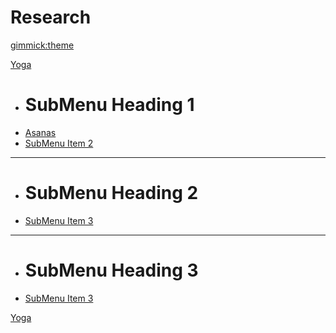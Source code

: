 <!--
  -- Name of your wiki
  -- Do NOT remove the leading `#` character.
  -->

# Research


<!--
  -- Default theme
  -- (Read: http://dynalon.github.io/mdwiki/#!customizing.md#Theme_chooser)
  -->

[gimmick:theme](spacelab)


<!--
  -- Navigation
  -- (Read: http://dynalon.github.io/mdwiki/#!quickstart.md#Adding_a_navigation)
  -->

[Yoga]()

  * # SubMenu Heading 1
  * [Asanas](pages/subitem1.md)
  * [SubMenu Item 2](pages/subitem2.md)
  - - - -
  * # SubMenu Heading 2
  * [SubMenu Item 3](pages/subitem3.md)
  - - - -
  * # SubMenu Heading 3
  * [SubMenu Item 3](pages/subitem3.md)

[Yoga](pages/yoga/index.md)


<!-- A more complex navigation example: ----------------------------------------

[Menu Item 1]()

  * # SubMenu Heading 1
  * [SubMenu Item 1](pages/subitem1.md)
  * [SubMenu Item 2](pages/subitem2.md)
  - - - -
  * # SubMenu Heading 2
  * [SubMenu Item 3](pages/subitem3.md)
  - - - -
  * # SubMenu Heading 3
  * [SubMenu Item 3](pages/subitem3.md)

[Menu Item 2](pages/item2.md)

[Menu Item 3](pages/item3.md)

---------------------------------------------------------------------------- -->

<!--
  -- Change the Language
  -- Could be useful when there's more than one language wiki.
  -->

<!--
[Change the Language]()

  * [English (United States)](/en_US/)
  * [English (United Kingdom)](/en_GB/)
  * [Italian](/it/)
-->

<!--
  -- Let the user choose a theme
  -- (Read: http://dynalon.github.io/mdwiki/#!quickstart.md#Adding_a_navigation)
  -->

<!--
[gimmick:themechooser](Choose theme)
-->
